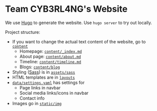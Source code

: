 # Team CYB3RL4NG's Website

We use [Hugo](https://gohugo.io/) to generate the website. Use `hugo server` to try out locally.

Project structure:
- If you want to change the actual text content of the website, go to [`content`](/content)
  - Homepage: [`content/_index.md`](/content/_index.md)
  - About page: [`content/about.md`](/content/about.md)
  - Timeline: [`content/timeline.md`](/content/timeline.md)
  - Blogs: [`content/blog`](/content/blog/)
- Styling ([Sass](https://sass-lang.com/)) is in [`assets/sass`](/assets/sass)
- HTML templates are in [`layouts`](/layouts/)
- [`data/settings.yaml`](/data/settings.yaml) has settings for
  - Page links in navbar
  - Social media links/icons in navbar
  - Contact info
- Images go in [`static/img`](/static/img/)
